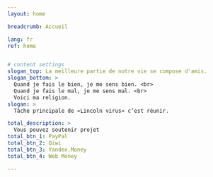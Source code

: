 ```yaml
---
layout: home

breadcrumb: Accueil

lang: fr
ref: home


# content settings
slogan_top: La meilleure partie de notre vie se compose d'amis.
slogan_bottom: >
  Quand je fais le bien, je me sens bien. <br>
  Quand je fais le mal, je me sens mal. <br>
  Voici ma religion.
slogan: >
  Tâche principale de «Lincoln virus» c’est réunir.

total_description: >
  Vous pouvez soutenir projet
total_btn_1: PayPal
total_btn_2: Qiwi
total_btn_3: Yandex.Money
total_btn_4: Web Money

---
```



